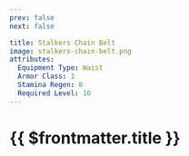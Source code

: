 ```yaml
---
prev: false
next: false

title: Stalkers Chain Belt
image: stalkers-chain-belt.png
attributes:
  Equipment Type: Waist
  Armor Class: 1
  Stamina Regen: 8
  Required Level: 10
---
```


# {{ $frontmatter.title }}

<MyItemComponent :item="$frontmatter" />


